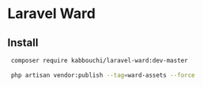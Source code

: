 # Laravel Ward

## Install
```bash
 composer require kabbouchi/laravel-ward:dev-master
 
 php artisan vendor:publish --tag=ward-assets --force

```